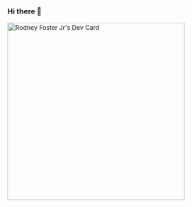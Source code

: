 ### Hi there 👋

<!--
**T000bias/T000bias** is a ✨ _special_ ✨ repository because its `README.md` (this file) appears on your GitHub profile.

Here are some ideas to get you started:

- 🔭 I’m currently working on ...
- 🌱 I’m currently learning ...
- 👯 I’m looking to collaborate on ...
- 🤔 I’m looking for help with ...
- 💬 Ask me about ...
- 📫 How to reach me: ...
- 😄 Pronouns: ...
- ⚡ Fun fact: ...
-->


<a href="https://app.daily.dev/T00bias"><img src="https://api.daily.dev/devcards/900afe050eb14bfc94ef6db4e5b5c291.png?r=jhd" width="400" alt="Rodney Foster Jr's Dev Card"/></a>
